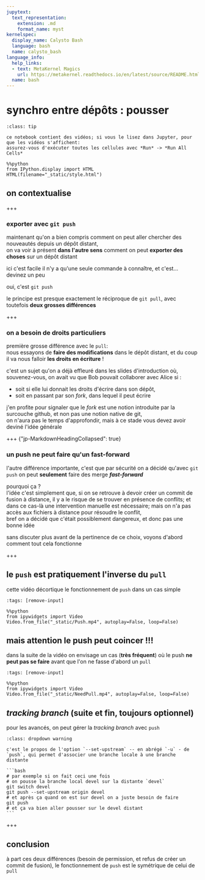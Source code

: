 ```yaml
---
jupytext:
  text_representation:
    extension: .md
    format_name: myst
kernelspec:
  display_name: Calysto Bash
  language: bash
  name: calysto_bash
language_info:
  help_links:
  - text: MetaKernel Magics
    url: https://metakernel.readthedocs.io/en/latest/source/README.html
  name: bash
---
```


# synchro entre dépôts : pousser

````{admonition} lire les vidéos dans Jupyter lab
:class: tip

ce notebook contient des vidéos; si vous le lisez dans Jupyter, pour que les vidéos s'affichent:  
assurez-vous d'exécuter toutes les cellules avec *Run* -> *Run All Cells*
````

```{code-cell}
%%python
from IPython.display import HTML
HTML(filename="_static/style.html")
```

## on contextualise

+++

### exporter avec `git push`

maintenant qu'on a bien compris comment on peut aller chercher des nouveautés depuis un dépôt distant,  
on va voir à présent **dans l'autre sens** comment on peut **exporter des choses** sur un dépôt distant

ici c'est facile il n'y a qu'une seule commande à connaître, et c'est… devinez un peu

oui, c'est `git push`

le principe est presque exactement le réciproque de `git pull`, avec toutefois **deux grosses différences**

+++

### on a besoin de droits particuliers

première grosse différence avec le `pull`:  
nous essayons de **faire des modifications** dans le dépôt distant, et du coup il va nous falloir **les droits en écriture** !

c'est un sujet qu'on a déjà effleuré dans les slides d'introduction où, souvenez-vous, on avait vu que Bob pouvait collaborer avec Alice si :

* soit si elle lui donnait les droits d'écrire dans son dépôt,
* soit en passant par son *fork*, dans lequel il peut écrire

j'en profite pour signaler que le *fork* est une notion introduite par la surcouche github, et non pas une notion native de git,  
on n'aura pas le temps d'approfondir, mais à ce stade vous devez avoir deviné l'idée générale

+++ {"jp-MarkdownHeadingCollapsed": true}

### un push ne peut faire qu'un fast-forward

l'autre différence importante, c'est que par sécurité on a décidé qu'avec `git push` on peut **seulement** faire des merge ***fast-forward***

pourquoi ça ?  
l'idée c'est simplement que, si on se retrouve à devoir créer un commit de fusion à distance, il y a le risque de se trouver en présence de conflits; et dans ce cas-là une intervention manuelle est nécessaire; mais on n'a pas accès aux fichiers à distance pour résoudre le conflit,  
bref on a décidé que c'était possiblement dangereux, et donc pas une bonne idée

sans discuter plus avant de la pertinence de ce choix, voyons d'abord comment tout cela fonctionne

+++

## le `push` est pratiquement l'inverse du `pull`

cette vidéo décortique le fonctionnement de `push` dans un cas simple

```{code-cell}
:tags: [remove-input]

%%python
from ipywidgets import Video
Video.from_file("_static/Push.mp4", autoplay=False, loop=False)
```

## mais attention le push peut coincer !!!

dans la suite de la vidéo on envisage un cas (**très fréquent**) où le push **ne peut pas se faire** avant que l'on ne fasse d'abord un `pull`

```{code-cell}
:tags: [remove-input]

%%python
from ipywidgets import Video
Video.from_file("_static/NeedPull.mp4", autoplay=False, loop=False)
```

## *tracking branch* (suite et fin, toujours optionnel)

pour les avancés, on peut gérer la *tracking branch* avec `push`

````{admonition} set-upstream
:class: dropdown warning

c'est le propos de l'option `--set-upstream` -- en abrégé `-u` - de `push`, qui permet d'associer une branche locale à une branche distante

```bash 
# par exemple si on fait ceci une fois
# on pousse la branche local devel sur la distante `devel`
git switch devel
git push --set-upstream origin devel
# et après ça quand on est sur devel on a juste besoin de faire
git push
# et ça va bien aller pousser sur le devel distant
```
````

+++

## conclusion

à part ces deux différences (besoin de permission, et refus de créer un commit de fusion), le fonctionnement de `push` est le symétrique de celui de `pull`
